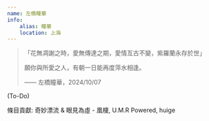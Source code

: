 ```yaml
---
name: 左橋瞳華
info:
    alias: 瞳華
    location: 上海
---
```


> 「花無凋謝之時，愛無傳達之期，愛情亙古不變，紫羅蘭永存於世」
> 
> 願你與所愛之人，有朝一日能再度萍水相逢。
> 
> —— 左橋瞳華，2024/10/07

(To-Do)

條目貢獻: 奇妙漂流 & 眼見為虛 - 凰榎, U.M.R Powered, huige
